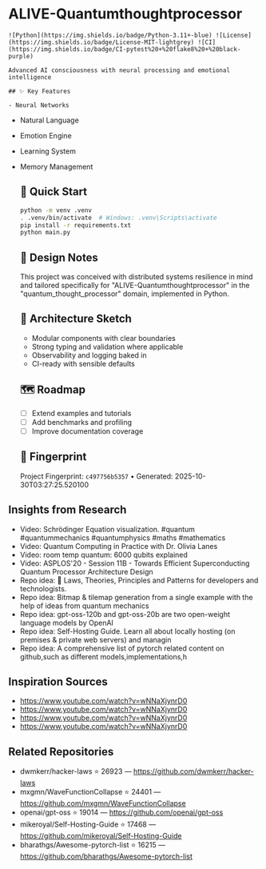 # ALIVE-Quantumthoughtprocessor

    ![Python](https://img.shields.io/badge/Python-3.11+-blue) ![License](https://img.shields.io/badge/License-MIT-lightgrey) ![CI](https://img.shields.io/badge/CI-pytest%20+%20flake8%20+%20black-purple)

    Advanced AI consciousness with neural processing and emotional intelligence

    ## ✨ Key Features

    - Neural Networks
- Natural Language
- Emotion Engine
- Learning System
- Memory Management

    ## 🚀 Quick Start

    ```bash
    python -m venv .venv
    . .venv/bin/activate  # Windows: .venv\Scripts\activate
    pip install -r requirements.txt
    python main.py
    ```

    ## 🧠 Design Notes

    This project was conceived with distributed systems resilience in mind and tailored specifically for "ALIVE-Quantumthoughtprocessor" in the "quantum_thought_processor" domain, implemented in Python.

    ## 📐 Architecture Sketch

    - Modular components with clear boundaries
    - Strong typing and validation where applicable
    - Observability and logging baked in
    - CI-ready with sensible defaults

    ## 🗺️ Roadmap

    - [ ] Extend examples and tutorials
    - [ ] Add benchmarks and profiling
    - [ ] Improve documentation coverage

    ## 🔎 Fingerprint

    Project Fingerprint: `c497756b5357` • Generated: 2025-10-30T03:27:25.520100
    

## Insights from Research

- Video: Schrödinger Equation visualization. #quantum #quantummechanics #quantumphysics #maths #mathematics
- Video: Quantum Computing in Practice with Dr. Olivia Lanes
- Video: room temp quantum: 6000 qubits explained
- Video: ASPLOS'20 - Session 11B - Towards Efficient Superconducting Quantum Processor Architecture Design
- Repo idea: 🧠 Laws, Theories, Principles and Patterns for developers and technologists.
- Repo idea: Bitmap & tilemap generation from a single example with the help of ideas from quantum mechanics
- Repo idea: gpt-oss-120b and gpt-oss-20b are two open-weight language models by OpenAI
- Repo idea: Self-Hosting Guide. Learn all about  locally hosting (on premises & private web servers) and managin
- Repo idea: A comprehensive list of pytorch related content on github,such as different models,implementations,h


## Inspiration Sources

- https://www.youtube.com/watch?v=wNNaXjynrD0
- https://www.youtube.com/watch?v=wNNaXjynrD0
- https://www.youtube.com/watch?v=wNNaXjynrD0
- https://www.youtube.com/watch?v=wNNaXjynrD0


## Related Repositories

- dwmkerr/hacker-laws ⭐ 26923 — https://github.com/dwmkerr/hacker-laws
- mxgmn/WaveFunctionCollapse ⭐ 24401 — https://github.com/mxgmn/WaveFunctionCollapse
- openai/gpt-oss ⭐ 19014 — https://github.com/openai/gpt-oss
- mikeroyal/Self-Hosting-Guide ⭐ 17468 — https://github.com/mikeroyal/Self-Hosting-Guide
- bharathgs/Awesome-pytorch-list ⭐ 16215 — https://github.com/bharathgs/Awesome-pytorch-list

    